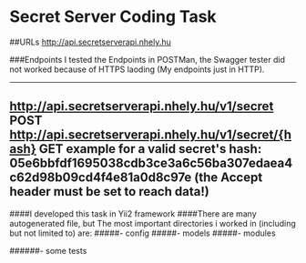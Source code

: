 # Secret Server Coding Task

##URLs
http://api.secretserverapi.nhely.hu

###Endpoints
I tested the Endpoints in POSTMan, the Swagger tester did not worked because of HTTPS laoding (My endpoints just in HTTP).

---
http://api.secretserverapi.nhely.hu/v1/secret  POST
http://api.secretserverapi.nhely.hu/v1/secret/{hash}  GET
example for a valid secret's hash: 05e6bbfdf1695038cdb3ce3a6c56ba307edaea4c62d98b09cd4f4e81a0d8c97e
(the Accept header must be set to reach data!)
---
####I developed this task in Yii2 framework
####There are many autogenerated file, but The most important directories i worked in (including but not limited to) are:
#####- config
#####- models
#####- modules

######- some tests